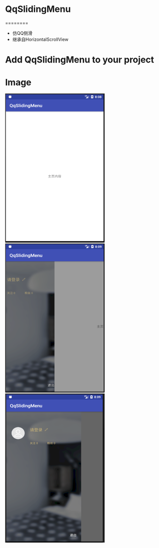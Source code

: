 # QqSlidingMenu

========
- 仿QQ侧滑
- 继承自HorizontalScrollView

Add QqSlidingMenu to your project
========

Image
========
<img src="https://github.com/xiansenxuan/QqSlidingMenu/blob/master/images/2018-05-27_160859.png" width = "320" height = "480" alt="sample"/>
<img src="https://github.com/xiansenxuan/QqSlidingMenu/blob/master/images/2018-05-27_160920.png" width = "320" height = "480" alt="sample"/>
<img src="https://github.com/xiansenxuan/QqSlidingMenu/blob/master/images/2018-05-27_160928.png" width = "320" height = "480" alt="sample"/>
